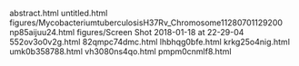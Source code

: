 abstract.html
untitled.html
figures/MycobacteriumtuberculosisH37Rv_Chromosome11280701129200
np85aijuu24.html
figures/Screen Shot 2018-01-18 at 22-29-04
552ov3o0v2g.html
82qmpc74dmc.html
lhbhqg0bfe.html
krkg25o4nig.html
umk0b358788.html
vh3080ns4qo.html
pmpm0cnmlf8.html